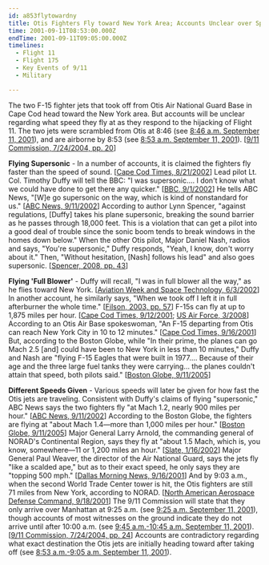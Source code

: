 ```yaml
---
id: a853flytowardny
title: Otis Fighters Fly toward New York Area; Accounts Unclear over Speed
time: 2001-09-11T08:53:00.000Z
endTime: 2001-09-11T09:05:00.000Z
timelines:
  - Flight 11
  - Flight 175
  - Key Events of 9/11
  - Military

---
```


The two F-15 fighter jets that took off from Otis Air National Guard Base in Cape Cod head toward the New York area. But accounts will be unclear regarding what speed they fly at as they respond to the hijacking of Flight 11. The two jets were scrambled from Otis at 8:46 (see [8:46 a.m. September 11, 2001](/timeline/#a846scramble)), and are airborne by 8:53 (see [8:53 a.m. September 11, 2001](/timeline/#a852otistakeoff)). [[9/11 Commission, 7/24/2004, pp. 20][1]]

**Flying Supersonic** - In a number of accounts, it is claimed the fighters fly faster than the speed of sound. [[Cape Cod Times, 8/21/2002][2]] Lead pilot Lt. Col. Timothy Duffy will tell the BBC: "I was supersonic.… I don't know what we could have done to get there any quicker." [[BBC, 9/1/2002][3]] He tells ABC News, "[W]e go supersonic on the way, which is kind of nonstandard for us." [[ABC News, 9/11/2002][14]] According to author Lynn Spencer, "against regulations, [Duffy] takes his plane supersonic, breaking the sound barrier as he passes through 18,000 feet. This is a violation that can get a pilot into a good deal of trouble since the sonic boom tends to break windows in the homes down below." When the other Otis pilot, Major Daniel Nash, radios and says, "You're supersonic," Duffy responds, "Yeah, I know, don't worry about it." Then, "Without hesitation, [Nash] follows his lead" and also goes supersonic. [[Spencer, 2008, pp. 43][4]]

**Flying 'Full Blower'** - Duffy will recall, "I was in full blower all the way," as he flies toward New York. [[Aviation Week and Space Technology, 6/3/2002][5]] In another account, he similarly says, "When we took off I left it in full afterburner the whole time." [[Filson, 2003, pp. 57][6]] F-15s can fly at up to 1,875 miles per hour. [[Cape Cod Times, 9/12/2001][7]; [US Air Force, 3/2008][8]] According to an Otis Air Base spokeswoman, "An F-15 departing from Otis can reach New York City in 10 to 12 minutes." [[Cape Cod Times, 9/16/2001][9]] But, according to the Boston Globe, while "In their prime, the planes can go Mach 2.5 [and] could have been to New York in less than 10 minutes," Duffy and Nash are "flying F-15 Eagles that were built in 1977.… Because of their age and the three large fuel tanks they were carrying… the planes couldn't attain that speed, both pilots said." [[Boston Globe, 9/11/2005][10]]

**Different Speeds Given** - Various speeds will later be given for how fast the Otis jets are traveling. Consistent with Duffy's claims of flying "supersonic," ABC News says the two fighters fly "at Mach 1.2, nearly 900 miles per hour." [[ABC News, 9/11/2002][14]] According to the Boston Globe, the fighters are flying at "about Mach 1.4—more than 1,000 miles per hour." [[Boston Globe, 9/11/2005][10]] Major General Larry Arnold, the commanding general of NORAD's Continental Region, says they fly at "about 1.5 Mach, which is, you know, somewhere—11 or 1,200 miles an hour." [[Slate, 1/16/2002][11]] Major General Paul Weaver, the director of the Air National Guard, says the jets fly "like a scalded ape," but as to their exact speed, he only says they are "topping 500 mph." [[Dallas Morning News, 9/16/2001][12]] And by 9:03 a.m., when the second World Trade Center tower is hit, the Otis fighters are still 71 miles from New York, according to NORAD. [[North American Aerospace Defense Command, 9/18/2001][13]] The 9/11 Commission will state that they only arrive over Manhattan at 9:25 a.m. (see [9:25 a.m. September 11, 2001](/timeline/#a925fightersarrive)), though accounts of most witnesses on the ground indicate they do not arrive until after 10:00 a.m. (see [9:45 a.m.-10:45 a.m. September 11, 2001](/timeline/#a945fightersnoticed)). [[9/11 Commission, 7/24/2004, pp. 24][1]] Accounts are contradictory regarding what exact destination the Otis jets are initially heading toward after taking off (see [8:53 a.m.-9:05 a.m. September 11, 2001](/timeline/#a852otisscramble)). 

[1]: https://web.archive.org/web/20041020144854/http://www.decloah.com/mirrors/9-11/911_Report.txt
[2]: https://web.archive.org/web/20031004122117/http:/www.capecodonline.com/special/terror/ithought21.htm
[3]: https://web.archive.org/web/20040701101430/http://www.mnet.co.za/CarteBlanche/Display/Display.asp?Id=2063
[4]: https://www.amazon.com/Touching-History-Untold-Unfolded-America/dp/1416559256
[5]: https://web.archive.org/web/20020917072642/http://www.aviationnow.com/content/publication/awst/20020603/avi_stor.htm
[6]: https://www.amazon.com/Air-War-Over-America-Defense/dp/061512416X
[7]: https://web.archive.org/web/20060523004515/http://www.capecodonline.com/special/terror/terrornews/wasotis12.htm
[8]: https://web.archive.org/web/20051103234301/http://www.af.mil/factsheets/factsheet.asp?id=101
[9]: https://web.archive.org/web/20070702164146/http://www.capecodonline.com/special/terror/terrornews/didhijackers16.htm
[10]: https://archive.boston.com/news/local/massachusetts/articles/2005/09/11/two_pilots_revisit_their_911/
[11]: https://slate.com/news-and-politics/2002/01/the-military-screw-up-nobody-talks-about.html
[12]: https://web.archive.org/web/20011031174424/http://www.staugustine.com/stories/091601/ter_0916010027.shtml
[13]: https://web.archive.org/web/20030809155434/http:/www.norad.mil/index.cfm?fuseaction=home.news_rel_09_18_01
[14]: https://911research.wtc7.net/cache/pentagon/attack/abcnews091102_jenningsinterviews.html
